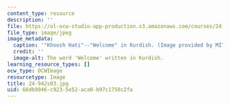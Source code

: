 ```yaml
---
content_type: resource
description: ''
file: https://ol-ocw-studio-app-production.s3.amazonaws.com/courses/24-942-grammar-of-a-less-familiar-language-spring-2003/66db9946c9235e52aca0b97c1758c2fa_24-942s03.jpg
file_type: image/jpeg
image_metadata:
  caption: '"Khoosh Hati"--"Welcome" in Kurdish. (Image provided by MIT OpenCourseWare.)'
  credit: ''
  image-alt: The word 'Welcome' written in Kurdish.
learning_resource_types: []
ocw_type: OCWImage
resourcetype: Image
title: 24-942s03.jpg
uid: 66db9946-c923-5e52-aca0-b97c1758c2fa
---
```

